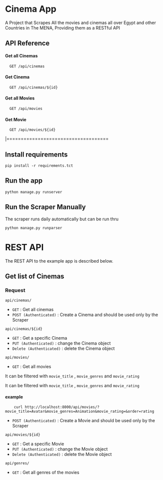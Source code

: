 
# Cinema  App

A Project that Scrapes All the movies and cinemas all over Egypt and other Countries in The MENA, Providing them as a RESTful API


## API Reference
#### Get all Cinemas
```http
  GET /api/cinemas
```
#### Get Cinema
```http
  GET /api/cinemas/${id}
```
#### Get all Movies
```http
  GET /api/movies
```
#### Get Movie
```http
  GET /api/movies/${id}
```

|====================================

## Install requirements

    pip install -r requirements.tct

## Run the app

    python manage.py runserver

## Run the Scraper Manually
The scraper runs daily automatically but can be run thru

    python manage.py runparser

# REST API

The REST API to the example app is described below.

## Get list of Cinemas

### Request

`api/cinemas/`
  - `GET` : Get all cinemas
  - `POST (Authenticated)` : Create a Cinema and should be used only by the Scraper
  
`api/cinemas/${id}`
 - `GET` : Get a specific Cinema 
 - `PUT (Authenticated)` : change the Cinema object
 - `Delete (Authenticated)` : delete the Cinema object

`api/movies/`
  - `GET` : Get all movies
  
  It can be filtered with `movie_title` , `movie_genres` and `movie_rating`

It can be filtered with `movie_title` , `movie_genres` and `movie_rating`
  #### example
        curl http://localhost:8000/api/movies/?movie_title=Avatar&movie_genres=Animation&movie_rating=&order=rating

  - `POST (Authenticated)` : Create a Movie and should be used only by the Scraper
  
    

`api/movies/${id}`
 - `GET` : Get a specific Movie 
 - `PUT (Authenticated)` : change the Movie object
 - `Delete (Authenticated)` : delete the Movie object

`api/genres/`
  - `GET` : Get all genres of the movies
  




